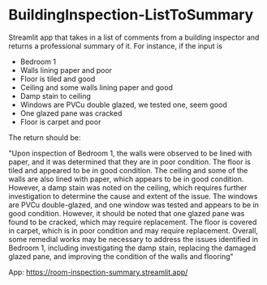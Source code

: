 # BuildingInspection-ListToSummary

Streamlit app that takes in a list of comments from a building inspector and returns a professional summary of it. For instance, if the input is

* Bedroom 1
* Walls lining paper and poor
* Floor is tiled and good
* Ceiling and some walls lining paper and good
* Damp stain to ceiling
* Windows are PVCu double glazed, we tested one, seem good
* One glazed pane was cracked
* Floor is carpet and poor

The return should be:

"Upon inspection of Bedroom 1, the walls were observed to be lined with paper, and it was determined that they are in poor condition. The floor is tiled and appeared to be in good condition. The ceiling and some of the walls are also lined with paper, which appears to be in good condition. However, a damp stain was noted on the ceiling, which requires further investigation to determine the cause and extent of the issue. The windows are PVCu double-glazed, and one window was tested and appears to be in good condition. However, it should be noted that one glazed pane was found to be cracked, which may require replacement. The floor is covered in carpet, which is in poor condition and may require replacement. Overall, some remedial works may be necessary to address the issues identified in Bedroom 1, including investigating the damp stain, replacing the damaged glazed pane, and improving the condition of the walls and flooring"

App: https://room-inspection-summary.streamlit.app/
